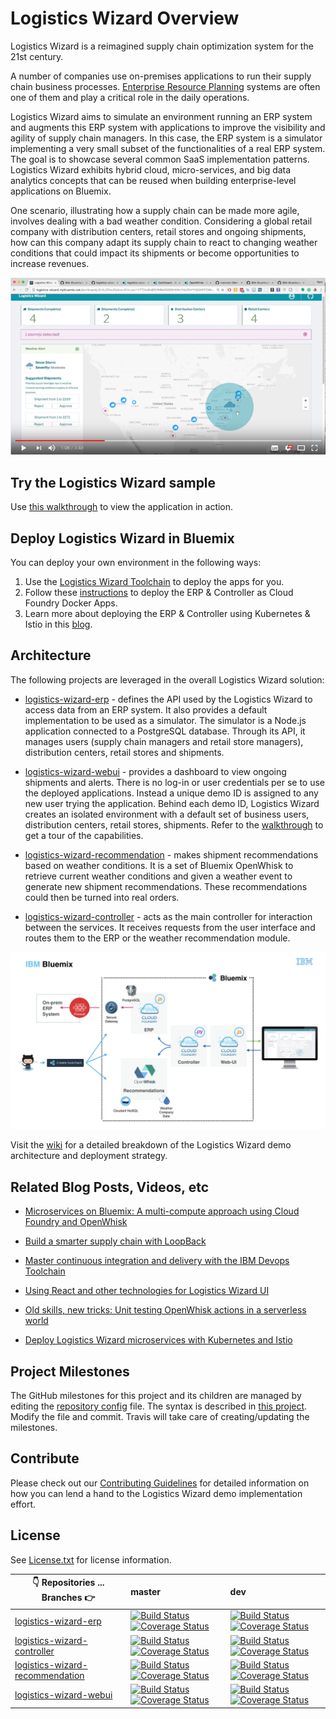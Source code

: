 # Logistics Wizard Overview

Logistics Wizard is a reimagined supply chain optimization system for the 21st century.

A number of companies use on-premises applications to run their supply chain business processes. [Enterprise Resource Planning](https://en.wikipedia.org/wiki/Enterprise_resource_planning) systems are often one of them and play a critical role in the daily operations.

Logistics Wizard aims to simulate an environment running an ERP system and augments this ERP system with applications to improve the visibility and agility of supply chain managers. In this case, the ERP system is a simulator implementing a very small subset of the functionalities of a real ERP system. The goal is to showcase several common SaaS implementation patterns. Logistics Wizard exhibits hybrid cloud, micro-services, and big data analytics concepts that can be reused when building enterprise-level applications on Bluemix.

One scenario, illustrating how a supply chain can be made more agile, involves dealing with a bad weather condition. Considering a global retail company with distribution centers, retail stores and ongoing shipments, how can this company adapt its supply chain to react to changing weather conditions that could impact its shipments or become opportunities to increase revenues.


[![Logistics Wizard on Bluemix](docs/youtube_play.png)](http://www.youtube.com/watch?v=wCxXs83-eRc "Logistics Wizard on Bluemix")

## Try the Logistics Wizard sample

Use [this walkthrough](WALKTHROUGH.md) to view the application in action.

## Deploy Logistics Wizard in Bluemix

You can deploy your own environment in the following ways:
  1. Use the [Logistics Wizard Toolchain][toolchain_github_url] to deploy the apps for you.
  2. Follow these [instructions](Deploy_Microservices_Cloud_Foundry_Docker.md) to deploy the ERP & Controller as Cloud Foundry Docker Apps.
  3. Learn more about deploying the ERP & Controller using Kubernetes & Istio in this [blog](https://www.ibm.com/blogs/bluemix/2017/07/deploy-logistics-wizard-microservices-kubernetes-istio/).

## Architecture

The following projects are leveraged in the overall Logistics Wizard solution:

* [logistics-wizard-erp][erp_github_url] - defines the API used by the Logistics Wizard to access data from an ERP system. It also provides a default implementation to be used as a simulator. The simulator is a Node.js application connected to a PostgreSQL database. Through its API, it manages users (supply chain managers and retail store managers), distribution centers, retail stores and shipments.

* [logistics-wizard-webui][webui_github_url] - provides a dashboard to view ongoing shipments and alerts. There is no log-in or user credentials per se to use the deployed applications. Instead a unique demo ID is assigned to any new user trying the application. Behind each demo ID, Logistics Wizard creates an isolated environment with a default set of business users, distribution centers, retail stores, shipments. Refer to the [walkthrough](WALKTHROUGH.md) to get a tour of the capabilities.

* [logistics-wizard-recommendation][recommendation_github_url] - makes shipment recommendations based on weather conditions. It is a set of Bluemix OpenWhisk to retrieve current weather conditions and given a weather event to generate new shipment recommendations. These recommendations could then be turned into real orders.

* [logistics-wizard-controller][controller_github_url] - acts as the main controller for interaction between the services. It receives requests from the user interface and routes them to the ERP or the weather recommendation module.

![Architecture Diagram](architecture.png)

Visit the [wiki](https://github.com/IBM-Bluemix/logistics-wizard/wiki) for a detailed breakdown of the Logistics Wizard demo architecture and deployment strategy.

## Related Blog Posts, Videos, etc

- [Microservices on Bluemix: A multi-compute approach using Cloud Foundry and OpenWhisk](https://www.ibm.com/blogs/bluemix/2017/02/microservices-multi-compute-approach-using-cloud-foundry-openwhisk/)

- [Build a smarter supply chain with LoopBack](https://developer.ibm.com/bluemix/2016/07/11/building-smarter-supply-chain-developer-journey-loopback/)

- [Master continuous integration and delivery with the IBM Devops Toolchain](https://developer.ibm.com/bluemix/2016/08/09/master-continuous-integration-delivery-ibm-devops-toolchain/)

- [Using React and other technologies for Logistics Wizard UI](https://www.ibm.com/blogs/bluemix/2016/01/using-react/)

- [Old skills, new tricks: Unit testing OpenWhisk actions in a serverless world](https://www.ibm.com/blogs/bluemix/2016/12/unit-testing-openwhisk-actions-serverless-world/)

- [Deploy Logistics Wizard microservices with Kubernetes and Istio](https://www.ibm.com/blogs/bluemix/2017/07/deploy-logistics-wizard-microservices-kubernetes-istio/)

## Project Milestones

The GitHub milestones for this project and its children are managed by editing the [repository config](repository-config.json) file. The syntax is described in [this project](https://github.com/Jimdo/github-sync-labels-milestones). Modify the file and commit. Travis will take care of creating/updating the milestones.

## Contribute
Please check out our [Contributing Guidelines](.github/CONTRIBUTING.md) for detailed information on how you can lend a hand to the Logistics Wizard demo implementation effort.

## License

See [License.txt](License.txt) for license information.

| :point_down: Repositories ... Branches :point_right: | master | dev |
| --- | :--- | :--- |
| [logistics-wizard-erp][erp_github_url] | [![Build Status](https://travis-ci.org/IBM-Bluemix/logistics-wizard-erp.svg?branch=master)](https://travis-ci.org/IBM-Bluemix/logistics-wizard-erp) [![Coverage Status](https://coveralls.io/repos/github/IBM-Bluemix/logistics-wizard-erp/badge.svg?branch=master)](https://coveralls.io/github/IBM-Bluemix/logistics-wizard-erp?branch=master) | [![Build Status](https://travis-ci.org/IBM-Bluemix/logistics-wizard-erp.svg?branch=dev)](https://travis-ci.org/IBM-Bluemix/logistics-wizard-erp) [![Coverage Status](https://coveralls.io/repos/github/IBM-Bluemix/logistics-wizard-erp/badge.svg?branch=dev)](https://coveralls.io/github/IBM-Bluemix/logistics-wizard-erp?branch=dev)|
| [logistics-wizard-controller][controller_github_url] | [![Build Status](https://travis-ci.org/IBM-Bluemix/logistics-wizard-controller.svg?branch=master)](https://travis-ci.org/IBM-Bluemix/logistics-wizard-controller) [![Coverage Status](https://coveralls.io/repos/github/IBM-Bluemix/logistics-wizard-controller/badge.svg?branch=master)](https://coveralls.io/github/IBM-Bluemix/logistics-wizard-controller?branch=master) | [![Build Status](https://travis-ci.org/IBM-Bluemix/logistics-wizard-controller.svg?branch=dev)](https://travis-ci.org/IBM-Bluemix/logistics-wizard-controller) [![Coverage Status](https://coveralls.io/repos/github/IBM-Bluemix/logistics-wizard-controller/badge.svg?branch=dev)](https://coveralls.io/github/IBM-Bluemix/logistics-wizard-controller?branch=dev) |
| [logistics-wizard-recommendation][recommendation_github_url] | [![Build Status](https://travis-ci.org/IBM-Bluemix/logistics-wizard-recommendation.svg?branch=master)](https://travis-ci.org/IBM-Bluemix/logistics-wizard-recommendation) [![Coverage Status](https://coveralls.io/repos/github/IBM-Bluemix/logistics-wizard-recommendation/badge.svg?branch=master)](https://coveralls.io/github/IBM-Bluemix/logistics-wizard-recommendation?branch=master) | [![Build Status](https://travis-ci.org/IBM-Bluemix/logistics-wizard-recommendation.svg?branch=dev)](https://travis-ci.org/IBM-Bluemix/logistics-wizard-recommendation) [![Coverage Status](https://coveralls.io/repos/github/IBM-Bluemix/logistics-wizard-recommendation/badge.svg?branch=dev)](https://coveralls.io/github/IBM-Bluemix/logistics-wizard-recommendation?branch=dev)|
| [logistics-wizard-webui][webui_github_url] | [![Build Status](https://travis-ci.org/IBM-Bluemix/logistics-wizard-webui.svg?branch=master)](https://travis-ci.org/IBM-Bluemix/logistics-wizard-webui) [![Coverage Status](https://coveralls.io/repos/github/IBM-Bluemix/logistics-wizard-webui/badge.svg?branch=master)](https://coveralls.io/github/IBM-Bluemix/logistics-wizard-webui?branch=master) | [![Build Status](https://travis-ci.org/IBM-Bluemix/logistics-wizard-webui.svg?branch=dev)](https://travis-ci.org/IBM-Bluemix/logistics-wizard-webui) [![Coverage Status](https://coveralls.io/repos/github/IBM-Bluemix/logistics-wizard-webui/badge.svg?branch=dev)](https://coveralls.io/github/IBM-Bluemix/logistics-wizard-webui?branch=dev)|


<!--Links-->
[webui_github_url]: https://github.com/IBM-Bluemix/logistics-wizard-webui
[controller_github_url]: https://github.com/IBM-Bluemix/logistics-wizard-controller
[erp_github_url]: https://github.com/IBM-Bluemix/logistics-wizard-erp
[recommendation_github_url]: https://github.com/IBM-Bluemix/logistics-wizard-recommendation
[toolchain_github_url]: https://github.com/IBM-Bluemix/logistics-wizard-toolchain
